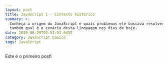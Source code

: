 ```yaml
---
layout: post
title: Javascript 1 - Contexto histórico
summary: >-
  Conheça a origem do JavaScript e quais problemas ele buscava resolver. Vamos
  também qual é o cenário desta linguagem nos dias de hoje.
date: 2019-08-29T02:51:53.645Z
category: JavaScript básico
tags: JavaScript
---
```

Este é o primeiro post!
